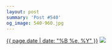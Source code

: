 ```yaml
---
layout: post
summary: 'Post #540'
og_image: 540-960.jpg
---
```


<p>
  <time><a href="/540">{{ page.date | date: "%B %e, %Y" }}</a></time>
  <a href="/540"><img src="{{ site.assets_url }}/540-480.jpg" srcset="{{ site.assets_url }}/540-240.jpg 240w, {{ site.assets_url }}/540-480.jpg 480w, {{ site.assets_url }}/540-720.jpg 720w, {{ site.assets_url }}/540-960.jpg 960w" sizes="(min-width: 700px) 50vw, calc(100vw - 2rem)" /></a>
</p>
